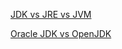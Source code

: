 [JDK vs JRE vs JVM](https://github.com/akin-a/java/blob/main/fundamentals/How%20Java%20works%20in%20a%20machine.md)

[Oracle JDK vs OpenJDK](https://github.com/akin-a/java/blob/main/fundamentals/OracleJDKvsOpenJDK.md)

